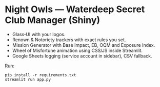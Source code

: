 # Night Owls — Waterdeep Secret Club Manager (Shiny)

- Glass‑UI with your logos.
- Renown & Notoriety trackers with exact rules you set.
- Mission Generator with Base Impact, EB, OQM and Exposure Index.
- Wheel of Misfortune animation using CSS/JS inside Streamlit.
- Google Sheets logging (service account in sidebar), CSV fallback.

Run:
```
pip install -r requirements.txt
streamlit run app.py
```
